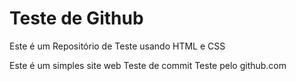 # Teste de Github
 Este é um Repositório de Teste usando HTML e CSS

 Este é um simples site web
 Teste de commit
 Teste pelo github.com
